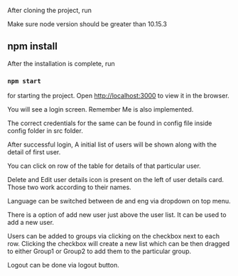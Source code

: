 After cloning the project, run

Make sure node version should be greater than 10.15.3

## npm install

After the installation is complete, run

### `npm start`

for starting the project.
Open [http://localhost:3000](http://localhost:3000) to view it in the browser.

You will see a login screen.
Remember Me is also implemented.

The correct credentials for the same can be found in config file inside config folder in src folder.

After successful login, A initial list of users will be shown along with the detail of first user.

You can click on row of the table for details of that particular user.

Delete and Edit user details icon is present on the left of user details card.
Those two work according to their names.

Language can be switched between de and eng via dropdown on top menu.

There is a option of add new user just above the user list.
It can be used to add a new user.

Users can be added to groups via clicking on the checkbox next to each row.
Clicking the checkbox will create a new list which can be then dragged to either Group1 or Group2 to add them to the particular group.

Logout can be done via logout button.
